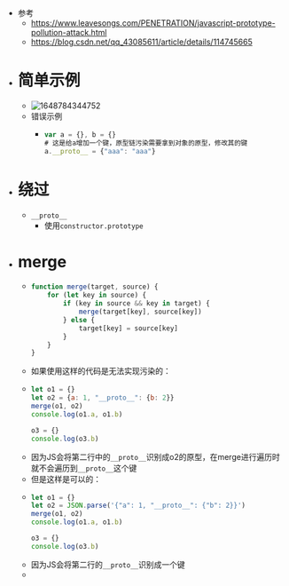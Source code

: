 - 参考
	- https://www.leavesongs.com/PENETRATION/javascript-prototype-pollution-attack.html
	- https://blog.csdn.net/qq_43085611/article/details/114745665
- # 简单示例
	- ![1648784344752](https://s2.loli.net/2022/04/01/fLGl2YoVkJMBbsz.png)
	- 错误示例
		- ```js
		  var a = {}, b = {}
		  # 这是给a增加一个键，原型链污染需要拿到对象的原型，修改其的键
		  a.__proto__ = {"aaa": "aaa"} 
		  ```
- # 绕过
	- `__proto__`
		- 使用`constructor.prototype`
- # merge
	- ```js
	  function merge(target, source) {
	      for (let key in source) {
	          if (key in source && key in target) {
	              merge(target[key], source[key])
	          } else {
	              target[key] = source[key]
	          }
	      }
	  }
	  ```
	- 如果使用这样的代码是无法实现污染的：
	- ```js
	  let o1 = {}
	  let o2 = {a: 1, "__proto__": {b: 2}}
	  merge(o1, o2)
	  console.log(o1.a, o1.b)
	  
	  o3 = {}
	  console.log(o3.b)
	  ```
	- 因为JS会将第二行中的`__proto__`识别成o2的原型，在merge进行遍历时就不会遍历到`__proto__`这个键
	- 但是这样是可以的：
	- ```js
	  let o1 = {}
	  let o2 = JSON.parse('{"a": 1, "__proto__": {"b": 2}}')
	  merge(o1, o2)
	  console.log(o1.a, o1.b)
	  
	  o3 = {}
	  console.log(o3.b)
	  ```
	- 因为JS会将第二行的`__proto__`识别成一个键
	-